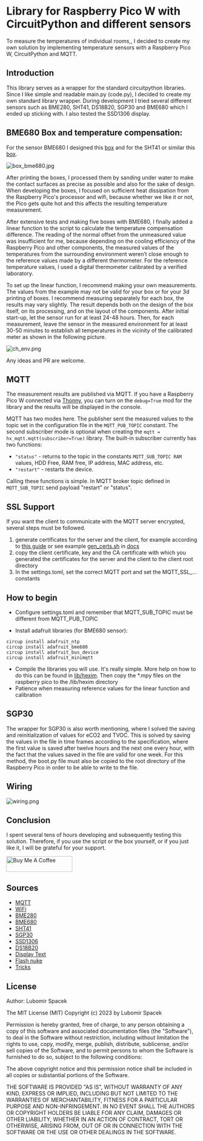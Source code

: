 # Library for Raspberry Pico W with CircuitPython and different sensors

To measure the temperatures of individual rooms,, I decided to create my own solution by implementing temperature sensors with a Raspberry Pico W, CircuitPython and MQTT.

## Introduction
This library serves as a wrapper for the standard circuitpython libraries. Since I like simple and readable main.py (code.py), I decided to create my own standard library wrapper. During development I tried several different sensors such as BME280, SHT41, DS18B20, SGP30 and BME680 which I ended up sticking with. I also tested the SSD1306 display.

## BME680 Box and temperature compensation:

For the sensor BME680 I designed this [box](https://www.printables.com/model/431150-raspberry-pico-w-bme680) and for the SHT41 or similar this [box](https://www.printables.com/model/431152-raspberry-pico-w-sensor-box). 

![box_bme680.jpg](./docs/box_bme680.jpg)

After printing the boxes, I processed them by sanding under water to make the contact surfaces as precise as possible and also for the sake of design. When developing the boxes, I focused on sufficient heat dissipation from the Raspberry Pico's processor and wifi, because whether we like it or not, the Pico gets quite hot and this affects the resulting temperature measurement.

After extensive tests and making five boxes with BME680, I finally added a linear function to the script to calculate the temperature compensation difference. The reading of the normal offset from the unmeasured value was insufficient for me, because depending on the cooling efficiency of the Raspberry Pico and other components, the measured values of the temperatures from the surrounding environment weren’t close enough to the reference values made by a different thermometer. For the reference temperature values, I used a digital thermometer calibrated by a verified laboratory.

To set up the linear function, I recommend making your own measurements. The values from the example may not be valid for your box or for your 3d printing of boxes. I recommend measuring separately for each box, the results may vary slightly. The result depends both on the design of the box itself, on its processing, and on the layout of the components. After initial start-up, let the sensor run for at least 24-48 hours. Then, for each measurement, leave the sensor in the measured environment for at least 30-50 minutes to establish all temperatures in the vicinity of the calibrated meter as shown in the following picture.

![ch_env.png](./docs/ch_env.png)

Any ideas and PR are welcome.

## MQTT

The measurement results are published via MQTT. If you have a Raspberry Pico W connected via [Thonny](https://thonny.org/), you can turn on the ```debug=True``` mod for the library and the results will be displayed in the console.

MQTT has two modes here. The publisher sent the measured values to the topic set in the configuration file in the `MQTT_PUB_TOPIC` constant.
The second subscriber mode is optional when creating the ```mqtt = hx_mqtt.mqtt(subscriber=True)``` library. The built-in subscriber currently has two functions:
- `"status"` - returns to the topic in the constants `MQTT_SUB_TOPIC RAM` values, HDD Free, RAM free, IP address, MAC address, etc.
- `"restart"` - restarts the device.

Calling these functions is simple. In MQTT broker topic defined in `MQTT_SUB_TOPIC` send payload "restart" or "status".

## SSL Support
If you want the client to communicate with the MQTT server encrypted, several steps must be followed.

1. generate certificates for the server and the client, for example according to [this guide](https://primalcortex.wordpress.com/2016/11/08/mqtt-mosquitto-broker-client-authentication-and-client-certificates/) or see example [gen_certs.sh](./docs/gen_certs.sh) in [docs](./docs/)
2. copy the client certificate, key and the CA certificate with which you generated the certificates for the server and the client to the client root directory
3. In the settings.toml, set the correct MQTT port and set the MQTT_SSL_... constants

## How to begin

- Configure settings.toml and remember that MQTT_SUB_TOPIC must be different from MQTT_PUB_TOPIC

- Install adafruit libraries (for BME680 sensor):
```
circup install adafruit_ntp
circup install adafruit_bme680
circup install adafruit_bus_device
circup install adafruit_minimqtt
```
- Compile the libraries you will use. It's really simple. More help on how to do this can be found in [lib/hexim](./lib/hexim). Then copy the *.mpy files on the raspberry pico to the /lib/hexim directory
- Patience when measuring reference values for the linear function and calibration

## SGP30

The wrapper for SGP30 is also worth mentioning, where I solved the saving and reinitialization of values for eCO2 and TVOC. This is solved by saving the values in the file in time frames according to the specification, where the first value is saved after twelve hours and the next one every hour, with the fact that the values saved in the file are valid for one week. For this method, the boot.py file must also be copied to the root directory of the Raspberry Pico in order to be able to write to the file.

## Wiring

![wiring.png](./docs/wiring.png)

## Conclusion

I spent several tens of hours developing and subsequently testing this solution. Therefore, if you use the script or the box yourself, or if you just like it, I will be grateful for your support.

<a href="https://www.buymeacoffee.com/heximcz" target="_blank"><img src="https://cdn.buymeacoffee.com/buttons/default-orange.png" alt="Buy Me A Coffee" height="41" width="174"></a>

## Sources

- [MQTT](https://github.com/adafruit/Adafruit_CircuitPython_MiniMQTT)
- [WiFi](https://learn.adafruit.com/pico-w-wifi-with-circuitpython/pico-w-basic-wifi-test)
- [BME280](https://github.com/adafruit/Adafruit_CircuitPython_BME280)
- [BME680](https://github.com/adafruit/Adafruit_CircuitPython_BME680)
- [SHT41](https://www.rp2040learning.com/code/circuitpython/raspberry-pi-pico-and-sht40-sensor-circuitpython-example.php)
- [SGP30](https://github.com/adafruit/Adafruit_CircuitPython_SGP30)
- [SSD1306](https://github.com/adafruit/Adafruit_CircuitPython_DisplayIO_SSD1306)
- [DS18B20](https://how2electronics.com/interfacing-ds18b20-sensor-with-raspberry-pi-pico/)
- [Display Text](https://github.com/adafruit/Adafruit_CircuitPython_Display_Text)
- [Flash nuke](https://learn.adafruit.com/pico-w-wifi-with-circuitpython/installing-circuitpython)
- [Tricks](https://github.com/todbot/circuitpython-tricks)

## License

Author: Lubomir Spacek

The MIT License (MIT)
Copyright (c) 2023 by Lubomir Spacek

Permission is hereby granted, free of charge, to any person obtaining a copy of this software and associated documentation files (the "Software"), to deal in the Software without restriction, including without limitation the rights to use, copy, modify, merge, publish, distribute, sublicense, and/or sell copies of the Software, and to permit persons to whom the Software is furnished to do so, subject to the following conditions:

The above copyright notice and this permission notice shall be included in all copies or substantial portions of the Software.

THE SOFTWARE IS PROVIDED "AS IS", WITHOUT WARRANTY OF ANY KIND, EXPRESS OR IMPLIED, INCLUDING BUT NOT LIMITED TO THE WARRANTIES OF MERCHANTABILITY, FITNESS FOR A PARTICULAR PURPOSE AND NON-INFRINGEMENT. IN NO EVENT SHALL THE AUTHORS OR COPYRIGHT HOLDERS BE LIABLE FOR ANY CLAIM, DAMAGES OR OTHER LIABILITY, WHETHER IN AN ACTION OF CONTRACT, TORT OR OTHERWISE, ARISING FROM, OUT OF OR IN CONNECTION WITH THE SOFTWARE OR THE USE OR OTHER DEALINGS IN THE SOFTWARE.